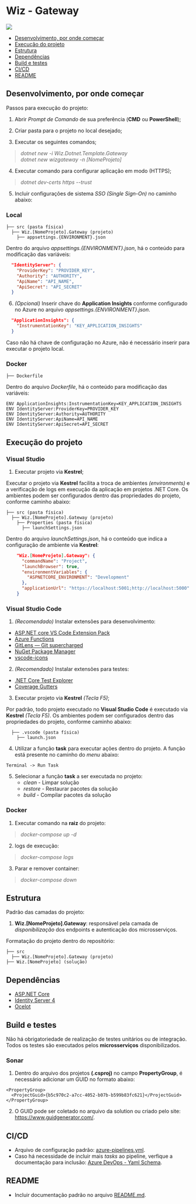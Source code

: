 # Wiz - Gateway

![](https://github.com/wizsolucoes/gateway-wiz-template/workflows/.NET%20Core/badge.svg)

- [Desenvolvimento, por onde começar](#desenvolvimento-por-onde-começar)
- [Execução do projeto](#execução-do-projeto)
- [Estrutura](#estrutura)
- [Dependências](#dependências)
- [Build e testes](#build-e-testes)
- [CI/CD](#ci/cd)
- [README](#readme)

## Desenvolvimento, por onde começar

Passos para execução do projeto:

1. Abrir *Prompt de Comando* de sua preferência (**CMD** ou **PowerShell**);

2. Criar pasta para o projeto no local desejado;

3. Executar os seguintes comandos;
  > *dotnet new -i Wiz.Dotnet.Template.Gateway*    
    *dotnet new wizgateway -n [NomeProjeto]*

4. Executar comando para configurar aplicação em modo (HTTPS);
  > *dotnet dev-certs https --trust*

5. Incluir configurações de sistema *SSO (Single Sign-On)* no caminho abaixo:

### **Local**

```
├── src (pasta física)
  ├── Wiz.[NomeProjeto].Gateway (projeto)
    ├── appsettings.{ENVIRONMENT}.json
```

Dentro do arquivo *appsettings.{ENVIRONMENT}.json*, há o conteúdo para modificação das variáveis:

```json
  "IdentityServer": {
    "ProviderKey": "PROVIDER_KEY",
    "Authority": "AUTHORITY",
    "ApiName": "API_NAME",
    "ApiSecret": "API_SECRET"
  }
```

6. *(Opcional)* Inserir chave do **Application Insights** conforme configurado no Azure no arquivo *appsettings.{ENVIRONMENT}.json*.

```json
  "ApplicationInsights": {
    "InstrumentationKey": "KEY_APPLICATION_INSIGHTS"
  }
```

Caso não há chave de configuração no Azure, não é necessário inserir para executar o projeto local.

### **Docker**

```
├── Dockerfile
```

Dentro do arquivo *Dockerfile*, há o conteúdo para modificação das variáveis:

```docker
ENV ApplicationInsights:InstrumentationKey=KEY_APPLICATION_INSIGHTS
ENV IdentityServer:ProviderKey=PROVIDER_KEY
ENV IdentityServer:Authority=AUTHORITY
ENV IdentityServer:ApiName=API_NAME
ENV IdentityServer:ApiSecret=API_SECRET
```

## Execução do projeto

### **Visual Studio**

1. Executar projeto via **Kestrel**;

Executar o projeto via **Kestrel** facilita a troca de ambientes *(environments)* e a verificação de logs em execução da aplicação em projetos .NET Core. Os ambientes podem ser configurados dentro das propriedades do projeto, conforme caminho abaixo:

```
├── src (pasta física)
  ├── Wiz.[NomeProjeto].Gateway (projeto)
    ├── Properties (pasta física)
      ├── launchSettings.json
```

Dentro do arquivo *launchSettings.json*, há o conteúdo que indica a configuração de ambiente via **Kestrel**:

```json
    "Wiz.[NomeProjeto].Gateway": {
      "commandName": "Project",
      "launchBrowser": true,
      "environmentVariables": {
        "ASPNETCORE_ENVIRONMENT": "Development"
      },
      "applicationUrl": "https://localhost:5001;http://localhost:5000"
    }
```

### **Visual Studio Code**

1. *(Recomendado)* Instalar extensões para desenvolvimento:
  + [ASP.NET core VS Code Extension Pack](https://marketplace.visualstudio.com/items?itemName=temilaj.asp-net-core-vs-code-extension-pack)
  + [Azure Functions](https://marketplace.visualstudio.com/items?itemName=ms-azuretools.vscode-azurefunctions)
  + [GitLens — Git supercharged](https://marketplace.visualstudio.com/items?itemName=eamodio.gitlens)
  + [NuGet Package Manager](https://marketplace.visualstudio.com/items?itemName=jmrog.vscode-nuget-package-manager)
  + [vscode-icons](https://marketplace.visualstudio.com/items?itemName=vscode-icons-team.vscode-icons)

2. *(Recomendado)* Instalar extensões para testes:
  + [.NET Core Test Explorer](https://marketplace.visualstudio.com/items?itemName=formulahendry.dotnet-test-explorer)
  + [Coverage Gutters](https://marketplace.visualstudio.com/items?itemName=ryanluker.vscode-coverage-gutters)

3. Executar projeto via **Kestrel** *(Tecla F5)*;

Por padrão, todo projeto executado no **Visual Studio Code** é executado via **Kestrel** *(Tecla F5)*. Os ambientes podem ser configurados dentro das propriedades do projeto, conforme caminho abaixo:

```
  ├── .vscode (pasta física)
    ├── launch.json
```

4. Utilizar a função **task** para executar ações dentro do projeto. A função está presente no caminho do *menu* abaixo:

```
Terminal -> Run Task
```

5. Selecionar a função **task** a ser executada no projeto:
   + *clean* - Limpar solução 
   + *restore* - Restaurar pacotes da solução
   + *build* - Compilar pacotes da solução

### **Docker**

1. Executar comando na **raiz** do projeto:

> *docker-compose up -d*

2. logs de execução:

> *docker-compose logs*

3. Parar e remover container:

> *docker-compose down*

## Estrutura

Padrão das camadas do projeto:

1. **Wiz.[NomeProjeto].Gateway**: responsável pela camada de *disponibilização* dos endpoints e autenticação dos microsserviços.

Formatação do projeto dentro do repositório:

```
├── src 
  ├── Wiz.[NomeProjeto].Gateway (projeto)
├── Wiz.[NomeProjeto] (solução)
```

## Dependências

* [ASP.NET Core](https://docs.microsoft.com/en-us/aspnet/core)
* [Identity Server 4](https://identityserver4.readthedocs.io/en/latest/)
* [Ocelot](https://ocelot.readthedocs.io/en/latest/introduction/gettingstarted.html)

## Build e testes

Não há obrigatoriedade de realização de testes unitários ou de integração. Todos os testes são executados pelos **microsserviços** disponibilizados.

### **Sonar**

1. Dentro do arquivo dos projetos **(.csproj)** no campo **PropertyGroup**, é necessário adicionar um GUID no formato abaixo:

```
<PropertyGroup>
  <ProjectGuid>{b5c970c2-a7cc-4052-b07b-b599b83fc621}</ProjectGuid>
</PropertyGroup>
```

2. O GUID pode ser coletado no arquivo da solution ou criado pelo site: https://www.guidgenerator.com/.

## CI/CD

* Arquivo de configuração padrão: [azure-pipelines.yml](azure-pipelines.yml).
* Caso há necessidade de incluir mais *tasks* ao pipeline, verfique a documentação para inclusão: [Azure DevOps - Yaml Schema](https://docs.microsoft.com/en-us/azure/devops/pipelines/yaml-schema).

## README

* Incluir documentação padrão no arquivo [README.md](README.md).